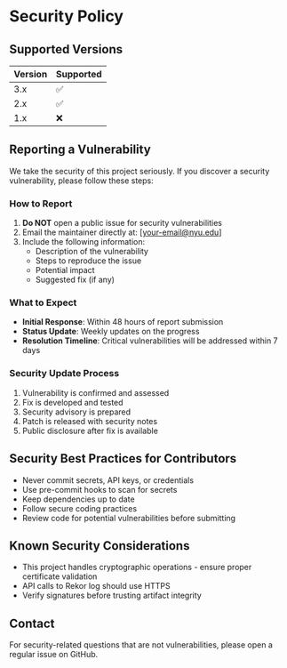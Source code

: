 # Security Policy

## Supported Versions

| Version | Supported          |
| ------- | ------------------ |
| 3.x     | :white_check_mark: |
| 2.x     | :white_check_mark: |
| 1.x     | :x:                |

## Reporting a Vulnerability

We take the security of this project seriously. If you discover a security vulnerability, please follow these steps:

### How to Report

1. **Do NOT** open a public issue for security vulnerabilities
2. Email the maintainer directly at: [your-email@nyu.edu]
3. Include the following information:
   - Description of the vulnerability
   - Steps to reproduce the issue
   - Potential impact
   - Suggested fix (if any)

### What to Expect

- **Initial Response**: Within 48 hours of report submission
- **Status Update**: Weekly updates on the progress
- **Resolution Timeline**: Critical vulnerabilities will be addressed within 7 days

### Security Update Process

1. Vulnerability is confirmed and assessed
2. Fix is developed and tested
3. Security advisory is prepared
4. Patch is released with security notes
5. Public disclosure after fix is available

## Security Best Practices for Contributors

- Never commit secrets, API keys, or credentials
- Use pre-commit hooks to scan for secrets
- Keep dependencies up to date
- Follow secure coding practices
- Review code for potential vulnerabilities before submitting

## Known Security Considerations

- This project handles cryptographic operations - ensure proper certificate validation
- API calls to Rekor log should use HTTPS
- Verify signatures before trusting artifact integrity

## Contact

For security-related questions that are not vulnerabilities, please open a regular issue on GitHub.